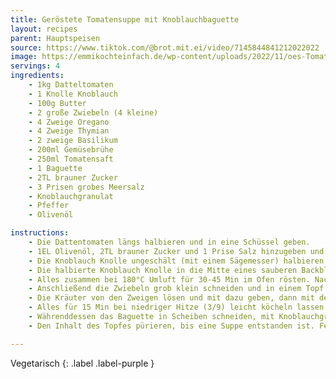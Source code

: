 ```yaml
---
title: Geröstete Tomatensuppe mit Knoblauchbaguette
layout: recipes
parent: Hauptspeisen
source: https://www.tiktok.com/@brot.mit.ei/video/7145844841212022022
image: https://emmikochteinfach.de/wp-content/uploads/2022/11/oes-Tomatensuppe-1.jpg
servings: 4
ingredients:
    - 1kg Datteltomaten
    - 1 Knolle Knoblauch
    - 100g Butter
    - 2 große Zwiebeln (4 kleine)
    - 4 Zweige Oregano
    - 4 Zweige Thymian
    - 2 zweige Basilikum
    - 200ml Gemüsebrühe
    - 250ml Tomatensaft
    - 1 Baguette
    - 2TL brauner Zucker
    - 3 Prisen grobes Meersalz
    - Knoblauchgranulat
    - Pfeffer
    - Olivenöl

instructions:
    - Die Dattentomaten längs halbieren und in eine Schüssel geben.
    - 1EL Olivenöl, 2TL brauner Zucker und 1 Prise Salz hinzugeben und vermischen
    - Die Knoblauch Knolle ungeschält (mit einem Sägemesser) halbieren und oben mit Olivenöl bestreichen.
    - Die halbierte Knoblauch Knolle in die Mitte eines sauberen Backblechs stellen, die Tomaten drum herum verteilen.
    - Alles zusammen bei 180°C Umluft für 30-45 Min im Ofen rösten. Nach 30 Min alle 5 Minuten überprüfen, wie braun es geworden ist - wenige, kleine schwarze Stellen sind okay!
    - Anschließend die Zwiebeln grob klein schneiden und in einem Topf bei mittlerer Hitze (5/9) in der Butter anbraten, dann die Tomaten und den ausgedrückten Knoblauch mit dazu geben.
    - Die Kräuter von den Zweigen lösen und mit dazu geben, dann mit der Gemüsebrühe und dem Tomatensaft ablöschen.
    - Alles für 15 Min bei niedriger Hitze (3/9) leicht köcheln lassen.
    - Währenddessen das Baguette in Scheiben schneiden, mit Knoblauchgranulat würzen und mit etwas Olivenöl bestreichen. Für 15 Min bei 150°C Umluft in den Ofen geben (bis die Oberseite goldbraun geworden ist).
    - Den Inhalt des Topfes pürieren, bis eine Suppe entstanden ist. Fertig!

---
```

Vegetarisch
{: .label .label-purple }

